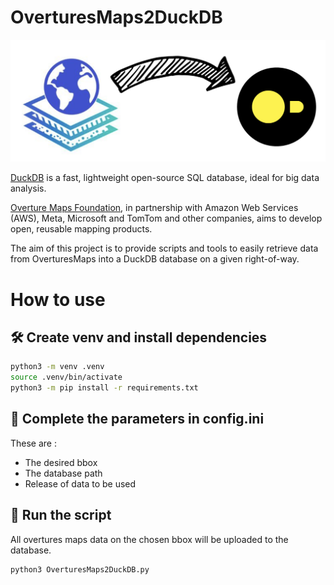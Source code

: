 # OverturesMaps2DuckDB

![](docs/img/readme.png)

[DuckDB](https://duckdb.org/) is a fast, lightweight open-source SQL database, ideal for big data analysis.

[Overture Maps Foundation](https://overturemaps.org/), in partnership with Amazon Web Services (AWS), Meta, Microsoft and TomTom and other companies, aims to develop open, reusable mapping products.

The aim of this project is to provide scripts and tools to easily retrieve data from OverturesMaps into a DuckDB database on a given right-of-way.

# How to use

## 🛠️ Create venv and install dependencies

```bash
python3 -m venv .venv 
source .venv/bin/activate
python3 -m pip install -r requirements.txt
```

## 📝 Complete the parameters in config.ini

These are :

- The desired bbox
- The database path
- Release of data to be used

## 🚀 Run the script

All overtures maps data on the chosen bbox will be uploaded to the database.

```bash
python3 OverturesMaps2DuckDB.py
```